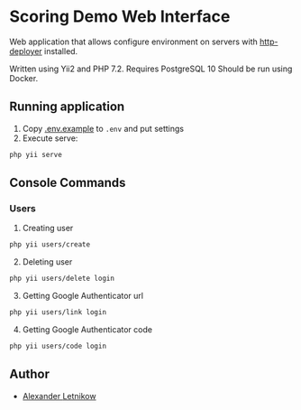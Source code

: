 # Scoring Demo Web Interface
Web application that allows configure environment on servers
with [http-deployer](https://github.com/wearesho-team/http-deployer)
installed.

Written using Yii2 and PHP 7.2. Requires PostgreSQL 10
Should be run using Docker.

## Running application
1. Copy [.env.example](./.env.example) to `.env` and put settings
2. Execute serve:
```bash
php yii serve
```

## Console Commands
### Users
1. Creating user
```bash
php yii users/create
```
2. Deleting user
```bash
php yii users/delete login
```
3. Getting Google Authenticator url
```bash
php yii users/link login
```
4. Getting Google Authenticator code
```bash
php yii users/code login
```

## Author
- [Alexander <horat1us> Letnikow](mailto:reclamme@gmail.com)
